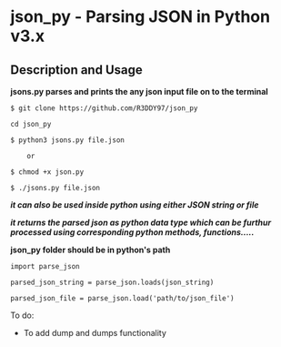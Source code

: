 # json_py - Parsing JSON in Python v3.x

## Description and Usage

**jsons.py parses and prints the any json input file on to the terminal**

`$ git clone https://github.com/R3DDY97/json_py`

`cd json_py`

`$ python3 jsons.py file.json`

        or

`$ chmod +x json.py`

`$ ./jsons.py file.json`




***it can also be used inside python using either JSON string or file***

***it returns the parsed json as python data type which can be furthur  processed using corresponding python methods, functions.....***

**json_py folder should be in python's path**

`import parse_json`  

`parsed_json_string = parse_json.loads(json_string)`

`parsed_json_file = parse_json.load('path/to/json_file')`



 <!-- ![screenshot from 2018-02-28 16-01-36](https://user-images.githubusercontent.com/13858661/36782999-bfbb9b74-1ca0-11e8-9e1e-19beb0c40c2d.png) -->


To do:

* To add dump and dumps functionality
